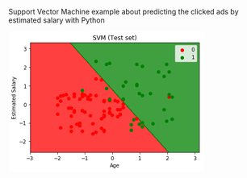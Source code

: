 Support Vector Machine example about predicting the clicked ads by estimated salary  with Python


![image](https://github.com/karakusfurkan/SVM_machine-learning/blob/master/graph.png)
